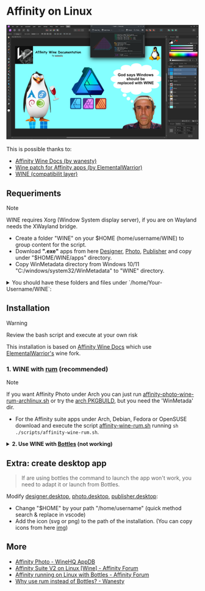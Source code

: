 # Affinity on Linux

![GOD_OF_WINE](./img/affinity-god-of-wine.png)

This is possible thanks to:
- [Affinity Wine Docs (by wanesty)](https://affinity.liz.pet/)
- [Wine patch for Affinity apps (by ElementalWarrior)](https://gitlab.winehq.org/ElementalWarrior/wine/-/commits/affinity-photo3-wine9.13-part3)
- [WINE (compatibilit layer)](https://www.winehq.org/)
<!-- - [Video installation (by Mattscreative)](https://www.youtube.com/watch?v=0gB4TdIXCOo) -->

<!--
## Brief intro

The Affinity Suite (Design, Photo, Publisher) is a proprietary design, photo editing and desktop publishing software suite developed for MacOS and Windows by Serif (now a subsidiary of Canva).

These applications are well known for being good alternatives to the Adobe suite such as PhotoShop, Illustrator and InDesign, and sometimes are considered better than well-known open source alternatives such as GIMP and Krita. As these applications were not developed for Linux and the FOSS alternatives are not at the same level, many attempts have been made to install correctly Affinity apps on Linux.

One of the big projects that permit to run Windows software on Linux is [WINE](https://en.wikipedia.org/wiki/Wine_(software)) "a free and open-source compatibility layer to allow application software and computer games developed for Microsoft Windows to run on Unix-like operating systems". WINE is developed using reverse-engineering to avoid copyright issues, and each application has unique dependencies, making configuration complex. To simplify this GUI wine prefixer exist like [Bottles](https://usebottles.com/), [Lutris](https://lutris.net/), [PlayOnLinux](https://www.playonlinux.com/en/), [Winetricks](https://github.com/Winetricks/winetricks). Also tools based on WINE with custom patches, extra libraries and tweaks are needed for specific cases like games with [Proton](https://github.com/ValveSoftware/Proton) and [Proton-GE](https://github.com/GloriousEggroll/proton-ge-custom) and Affinity apps like [ElementalWarrior Wine](https://gitlab.winehq.org/ElementalWarrior/wine/-/commits/affinity-photo3-wine9.13-part3). 
-->

## Requeriments
> [!NOTE]
> WINE requires Xorg (Window System display server), if you are on Wayland needs the XWayland bridge.
- Create a folder "WINE" on your $HOME (home/username/WINE) to group content for the script.
- Download **".exe"** apps from here [Designer](https://store.serif.com/en-us/update/windows/designer/2/), [Photo](https://store.serif.com/en-us/update/windows/photo/2/), [Publisher](https://store.serif.com/en-us/update/windows/publisher/2/) and copy under "$HOME/WINE/apps" directory.
- Copy WinMetadata directory from Windows 10/11 "C:/windows/system32/WinMetadata" to "WINE" directory.

<details>
<summary>You should have these folders and files under `/home/Your-Username/WINE`:</summary>
<pre><code>
╭─YOUR-USERNAME@SYS in ~/WINE
╰─λ tree
.
├── apps
│   ├── affinity-designer-msi-2.5.3.exe
│   ├── affinity-photo-msi-2.5.3.exe
│   └── affinity-publisher-msi-2.5.3.exe
└── WinMetadata
    ├── Windows.AI.winmd
    ├── Windows.ApplicationModel.winmd
    ├── Windows.Data.winmd
    ├── Windows.Devices.winmd
    ├── Windows.Foundation.winmd
    ├── Windows.Gaming.winmd
    ├── Windows.Globalization.winmd
    ├── Windows.Graphics.winmd
    ├── Windows.Management.Setup.winmd
    ├── Windows.Management.winmd
    ├── Windows.Media.winmd
    ├── Windows.Networking.winmd
    ├── Windows.Perception.winmd
    ├── Windows.Security.winmd
    ├── Windows.Services.winmd
    ├── Windows.Storage.winmd
    ├── Windows.System.winmd
    ├── Windows.UI.winmd
    ├── Windows.UI.Xaml.winmd
    └── Windows.Web.winmd
</code></pre>
</details>

## Installation
> [!WARNING]
> Review the bash script and execute at your own risk

This installation is based on [Affinity Wine Docs](https://affinity.liz.pet/docs/1-intro.html) which use [ElementalWarrior's](https://gitlab.winehq.org/ElementalWarrior/wine/-/tree/affinity-photo3-wine9.13-part3) wine fork.

### 1. WINE with [rum](https://gitlab.com/xkero/rum) (recommended)

> [!NOTE]
> If you want Affinity Photo under Arch you can just run [affinity-photo-wine-rum-archlinux.sh](./scripts/affinity-photo-wine-rum-archlinux.sh) or try the [arch PKGBUILD](./arch-affinity-photo/), but you need the 'WinMetada' dir.

- For the Affinity suite apps under Arch, Debian, Fedora or OpenSUSE download and execute the script [affinity-wine-rum.sh](./scripts/affinity-wine-rum.sh) running `sh ./scripts/affinity-wine-rum.sh`.

<details>
  <summary>
    <b>2. Use WINE with <a href="https://usebottles.com/">Bottles</a> (not working)</b>
  </summary>
  <div>
    <ul>
    <li>Option A. Do it manually, via scripts CLI.
        <ul>
          <li>Compile manually ElementalWarior WINE:
            <pre>
              <code class="lang-sh">
                git clone https://gitlab.winehq.org/ElementalWarrior/wine.git "$HOME/WINE/ElementalWarrior-wine"
                cd $HOME/WINE/ElementalWarrior-wine
                git switch affinity-photo3-wine9.13-part3
                mkdir -p winewow64-build/ wine-install/
                cd winewow64-build
                ../configure --prefix="$HOME/WINE/ElementalWarrior-wine/wine-install" --enable-archs=i386,x86_64
                make --jobs 4
                make install
              </code>
            </pre>
          </li>
          <li>Install <a href="https://flathub.org/apps/com.usebottles.bottles">Bottles from FlatHub</a> if you don&#39;t have it, you need flatpak <code>flatpak install flathub com.usebottles.bottles</code>.</li>
          <li>Add the compiled Wine build as a &quot;runner&quot; in Bottles to this directory
          <pre>
            <code>
              mkdir -p "$HOME/.var/app/com.usebottles.bottles/data/bottles/runners/affinity-photo3-wine9.13-part3"
              cp -r "$HOME/WINE/ElementalWarrior-wine/wine-install" "$HOME/.var/app/com.usebottles.bottles/data/bottles/runners/affinity-photo3-wine9.13-part3/"
            </code>
          </pre>
          </li>
          <li>Open &quot;Bottles&quot; and create a bottle using the &quot;affinity-photo3-wine9.13-part3&quot; runner.</li>
          <li>
            Install winetricks with your package manager and add &quot;dotnet48&quot; running on a terminal
            <code>WINEPREFIX="$HOME/.var/app/com.usebottles.bottles/data/bottles/bottles/[bottle-name]" winetricks dotnet48</code>. Replace [bottle-name] with the name of your bottle.
          </li>
          <li>Install allfonts dependency from Bottles.</li>
          <li>Set the &quot;Windows Version&quot; back to win10.</li>
        </ul>
      </li>
    </ul>
    <ul>
      <li>Option B. Execute the script <a href="./scripts/affinity-wine-bottles.sh">affinity-wine-bottles.sh</a> running <code>sh ./scripts/affinity-wine-bottles.sh</code></li>
    </ul>
  </div>
</details>


## Extra: create desktop app

> If are using bottles the command to launch the app won't work, you need to adapt it or launch from Bottles.

Modify [designer.desktop](./desktop/designer.desktop), [photo.desktop](./desktop/photo.desktop), [publisher.desktop](./desktop/publisher.desktop):
- Change "$HOME" by your path "/home/username" (quick method search & replace in vscode)
- Add the icon (svg or png) to the path of the installation. (You can copy icons from here [img](./img/))


## More
- [Affinity Photo - WineHQ AppDB](https://appdb.winehq.org/objectManager.php?sClass=application&iId=18332)
- [ Affinity Suite V2 on Linux [Wine] - Affinity Forum](https://forum.affinity.serif.com/index.php?/topic/182758-affinity-suite-v2-on-linux-wine/page/25/)
- [Affinity running on Linux with Bottles - Affinity Forum](https://forum.affinity.serif.com/index.php?/topic/166159-affinity-photo-running-on-linux-with-bottles/page/8/)
- [Why use rum instead of Bottles? - Wanesty](https://affinity.liz.pet/docs/misc-QnA.html#q-why-use-rum-instead-of-bottles)
